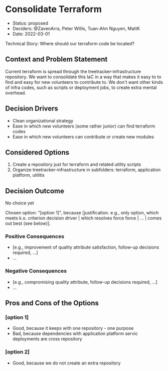 # Consolidate Terraform

* Status: proposed
* Deciders: @ZavenArra, Peter Willis, Tuan-Ahn Nguyen, MattK
* Date: 2022-03-01 

Technical Story: Where should our terraform code be located? 

## Context and Problem Statement

Current terraform is spread through the treetracker-infrastructure repository.  We want to consolidate this IaC in a way that makes it easy to to find and easy for new volunteers to contribute to.  We don't want other kinds of infra codes, such as scripts or deployment jobs, to create extra mental overhead. 


## Decision Drivers <!-- optional -->

* Clean organizational strategy
* Ease in which new volunteers (some rather junior) can find terraform codes
* Ease in which new volunteers can contribute or create new modules

## Considered Options

1. Create a repository just for terraform and related utility scripts
2. Organize treetracker-infrastructure in subfolders: terraform, application platform, utilitis

## Decision Outcome

No choice yet

Chosen option: "[option 1]", because [justification. e.g., only option, which meets k.o. criterion decision driver | which resolves force force | … | comes out best (see below)].

### Positive Consequences <!-- optional -->

* [e.g., improvement of quality attribute satisfaction, follow-up decisions required, …]
* …

### Negative Consequences <!-- optional -->

* [e.g., compromising quality attribute, follow-up decisions required, …]
* …

## Pros and Cons of the Options <!-- optional -->

### [option 1]

* Good, because it keeps with one repository - one purpose
* Bad, because dependencies with application platform servic deployments are cross repository

### [option 2]

* Good, because we do not create an extra repository


